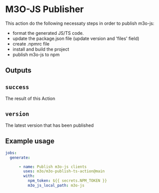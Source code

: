 # M3O-JS Publisher

This action do the following necessaty steps in order to publish m3o-js:

- format the generated JS/TS code.
- update the package.json file (update version and 'files' field)
- create .npmrc file
- install and build the project
- publish m3o-js to npm

## Outputs

## `success`

The result of this Action

## `version`

The latest version that has been published

## Example usage

```yaml
jobs:
  generate:

      - name: Publish m3o-js clients
        uses: m3o/m3o-publish-ts-action@main
        with:
          npm_token: ${{ secrets.NPM_TOKEN }}
          m3o_js_local_path: m3o-js
```

